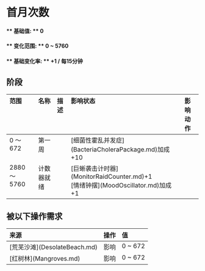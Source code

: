 # 首月次数  
#### ** 基础值: ** 0   
#### ** 变化范围: ** 0 ~ 5760  
#### ** 基础变化率: ** +1 / 每15分钟   
## 阶段  
<table class="table table-bordered" data-toggle="table"  ><thead style=""><tr ><th  style="text-align:left;vertical-align:top;"  >范围</th><th  style="text-align:left;vertical-align:top;"  >名称</th><th  style="text-align:left;vertical-align:top;"  data-sortable="true"  >描述</th><th  style="text-align:left;vertical-align:top;"  >影响状态</th><th  style="text-align:left;vertical-align:top;"  data-sortable="true"  >影响动作</th></tr></thead><tr ><td  style="text-align:left;vertical-align:top;"  >0 ～ 672</td><td  style="text-align:left;vertical-align:top;"  >第一周</td><td  style="text-align:left;vertical-align:top;"  ></td><td  style="text-align:left;vertical-align:top;"  >[细菌性霍乱并发症](BacteriaCholeraPackage.md)加成+10</td><td  style="text-align:left;vertical-align:top;"  ></td></tr><tr ><td  style="text-align:left;vertical-align:top;"  >2880 ～ 5760</td><td  style="text-align:left;vertical-align:top;"  >计数器就绪</td><td  style="text-align:left;vertical-align:top;"  ></td><td  style="text-align:left;vertical-align:top;"  >[巨蜥袭击计时器](MonitorRaidCounter.md)+1<br>[情绪钟摆](MoodOscillator.md)加成+1</td><td  style="text-align:left;vertical-align:top;"  ></td></tr></tbody></table>  
  
## 被以下操作需求  
<table class="table table-bordered" data-toggle="table"  ><thead style=""><tr ><th  style="text-align:left;vertical-align:top;"  >来源</th><th  style="text-align:left;vertical-align:top;"  >操作</th><th  style="text-align:left;vertical-align:top;"  >值</th></tr></thead><tr ><td  style="text-align:left;vertical-align:top;"  >[荒芜沙滩](DesolateBeach.md)</td><td  style="text-align:left;vertical-align:top;"  >影响</td><td  style="text-align:left;vertical-align:top;"  >0 ~ 672</td></tr><tr ><td  style="text-align:left;vertical-align:top;"  >[红树林](Mangroves.md)</td><td  style="text-align:left;vertical-align:top;"  >影响</td><td  style="text-align:left;vertical-align:top;"  >0 ~ 672</td></tr></tbody></table>  
  


<script>document.title="首月次数 - 卡牌生存百科 Card Survival Wiki";</script>
